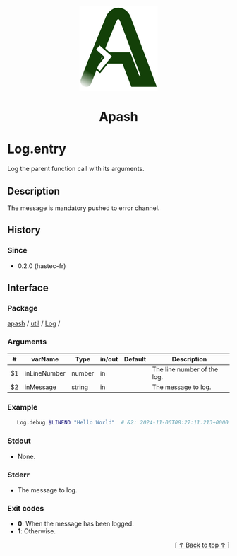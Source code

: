 
<div align='center' id='apash-top'>
  <a href='https://github.com/hastec-fr/apash'>
    <img alt='apash-logo' src='../../../../../../assets/apash-logo.svg'/>
  </a>

  # Apash
</div>


# Log.entry
Log the parent function call with its arguments.
## Description
   The message is mandatory pushed to error channel.

## History
### Since
  * 0.2.0 (hastec-fr)

## Interface
### Package
<!-- apash.packageBegin -->
[apash](../../../apash.md) / [util](../../util.md) / [Log](../Log.md) / 
<!-- apash.packageEnd -->

### Arguments
 | #      | varName        | Type          | in/out   | Default   | Description                           |
 |--------|----------------|---------------|----------|-----------|---------------------------------------|
 | $1     | inLineNumber   | number        | in       |           | The line number of the log.           |
 | $2     | inMessage      | string        | in       |           | The message to log.                   |

### Example
 ```bash
    Log.debug $LINENO "Hello World"  # &2: 2024-11-06T08:27:11.213+0000 [DEBUG] apash (1): Hello World
 ```

### Stdout
  * None.
### Stderr
  * The message to log.

### Exit codes
  * **0**: When the message has been logged.
  * **1**: Otherwise.

  <div align='right'>[ <a href='#apash-top'>↑ Back to top ↑</a> ]</div>

